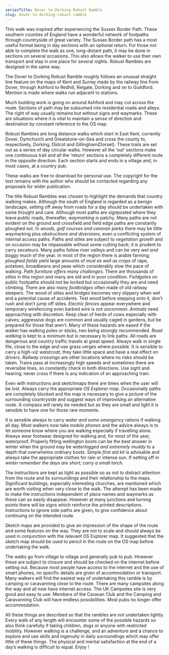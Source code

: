 ```yaml
---
seriesTitle: Dover to Dorking Robust Ramble
slug: dover-to-dorking-robust-ramble
---
```

This walk was inspired after experiencing the Sussex Border Path. These southern counties of England have a wonderful network of footpaths through countryside of great variety. The Sussex Border path has a most useful format being in day sections with an optional return. For those not able to complete the walk as one, long-distant path, it may be done in sections on several occasions. This also allows the walker to use their own transport and stay in one place for several nights. Robust Rambles are designed in the same way.

The Dover to Dorking Robust Ramble roughly follows an unusual straight line feature on the maps of Kent and Surrey made by the railway line from Dover, through Ashford to Redhill, Reigate, Dorking and on to Guildford. Mention is made where walks run adjacent to stations.

Much building work is going on around Ashford and may cut across the route. Sections of path may be subsumed into residential roads and alleys. The right of way usually remains but without signs and waymarks. These are situations where it is vital to maintain a sense of direction and destination by constant reference to the OS map.

Robust Rambles are long distance walks which start in East Kent, currently Dover, Dymchurch and Greatstone-on-Sea and cross the county to, respectively, Dorking, Didcot and Gillingham(Dorset). These trails are set out as a series of day circular walks. However all the ‘out’ sections make one continuous trail and all the ‘return’ sections a completely different route in the opposite direction. Each section starts and ends in a village and, in most cases, at a country pub.

These walks are free to download for personal use. The copyright for the text remains with the author who should be contacted regarding any proposals for wider publication.

The title Robust Rambles was chosen to highlight the demands that country walking makes. Although the south of England is regarded as a benign landscape, setting off away from roads for a day should be undertaken with some thought and care. Although most paths are signposted where they leave public roads, thereafter, *waymarking* is patchy. Many paths are not evident on the ground and crossfield and field edge paths are constantly ploughed out. In *woods, golf courses and caravan parks* there may be little waymarking plus *obstructions and diversions*, even a conflicting system of internal access paths. Paths and stiles are subject to *vegetation growth* and on occasion may be impassable without some cutting back; it is prudent to carry *secateurs*. Many paths follow river valleys and can be very *wet and boggy* much of the year. In most of the region there is arable farming; *ploughed fields* yield large amounts of *mud as well as crops* of rape, potatoes, broadbeans and peas which considerably slow the pace of walking. *Path furniture offers many challenges*. There are thousands of *stiles* in this region and many are old and in poor condition. *Fieldgates* on public footpaths should not be locked but occasionally they are and need climbing. There are also many *footbridges* often made of old railway sleepers. The wood of stiles and bridges becomes very slippery when wet and a potential cause of accidents. Test wood before stepping onto it, don’t rush and don’t jump off stiles. *Electric fences* appear everywhere and temporary wirefencing even barbed wire is not uncommon. *Animals* need approaching with discretion. Keep clear of herds of cows especially with calves; aggressive dogs are common and usually caged in gardens, but be prepared for those that aren’t. Many of these hazards are eased if the walker has walking poles or sticks, two being strongly recommended. *Road walking* is kept to a minimum but is necessary to link paths. All roads are dangerous and country traffic travels at great speed. Always walk in single file, close to the edge and use grass verges where possible. It is sensible to carry a *high-viz waistcoat*, they take little space and have a real effect on drivers. *Railway crossings* are other locations where no risks should be taken. Trains pass at increasingly high speeds and sometimes there are reversible lines, so constantly check in both directions. Use sight and hearing; never cross if there is any indication of an approaching train.

Even with instructions and sketchmaps there are times when the user will be lost. Always carry the appropriate *OS Explorer map*. Occasionally paths are completely blocked and the map is necessary to give a picture of the surrounding countryside and suggest ways of improvising an alternative route. A compass will rarely be needed but as they are small and light it is sensible to have one for those rare moments.

It is sensible always to carry *water and some emergency* rations if walking all day. Most walkers now take *mobile phones* and the advice always is to let someone know where you are walking especially if travelling alone. Always wear footwear designed for walking and, for most of the year, waterproof. Properly fitting wellington boots can be the best answer in winter when the ground may be *waterlogged and extremely muddy* to a depth that overwhelms ordinary boots. Simple *first aid kit* is advisable and always take the appropriate clothes for rain or intense sun. If setting off in *winter remember the days are short; carry a small torch*.

The instructions are kept as tight as possible so as not to distract attention from the route and its surroundings and their relationship to the maps. Significant buildings, especially interesting churches, are mentioned which are worth visiting when very close to the walk. The attempt has been made to make the instructions independent of place names and waymarks as these can so easily disappear. However at many junctions and turning points there will be signs which reinforce the printed descriptions. Instructions to ignore side paths are given, to give confidence about continuing on the intended route.

Sketch maps are provided to give an impression of the shape of the route and some features on the way. They are not to scale and should always be used in conjunction with the relevant OS Explorer map. It suggested that the sketch map should be used to pencil in the route on the OS map before undertaking the walk.

The walks go from village to village and generally pub to pub. However these are subject to closure and should be checked on the internet before setting out. Because most people have access to the internet and the use of smart phones, no specific details are given of accommodation or transport. Many walkers will find the easiest way of undertaking this ramble is by camping or caravanning close to the route. There are many campsites along the way and all now have internet access. The UK Campsites site is very good and easy to use. Members of the Caravan Club and the Camping and Caravanning Club will have endless possibilities. Most pubs no longer offer accommodation.

All these things are described so that the rambles are not undertaken lightly. Every walk of any length will encounter some of the possible hazards so also think carefully if taking children, dogs or anyone with restricted mobility. However walking is a challenge, and an adventure and a chance to explore and use skills and ingenuity in daily surroundings which may offer little of these things. The physical and mental satisfaction at the end of a day’s walking is difficult to equal. Enjoy !

